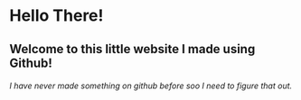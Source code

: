 # Hello There!
## Welcome to this little website I made using Github!
###### I have never made something on github before soo I need to figure that out.

